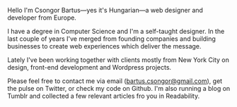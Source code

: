 Hello I'm Csongor Bartus&mdash;yes it's Hungarian&mdash;a web designer and developer from Europe.

I have a degree in Computer Science and I'm a self-taught designer. In the last couple of years I've merged from founding companies and building businesses to create web experiences which deliver the message.

Lately I've been working together with clients mostly from New York City on design, front-end development and Wordpress projects.

Please feel free to contact me via email (bartus.csongor@gmail.com), get the pulse on Twitter, or check my code on Github. I'm also running a blog on Tumblr and collected a few relevant articles fro you in Readability.
